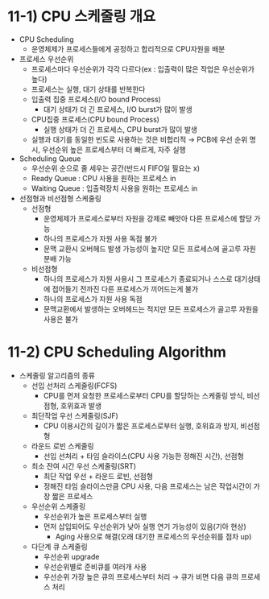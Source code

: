 # 11-1) CPU 스케줄링 개요

- CPU Scheduling
    - 운영체제가 프로세스들에게 공정하고 합리적으로 CPU자원을 배분
- 프로세스 우선순위
    - 프로세스마다 우선순위가 각각 다르다(ex : 입출력이 많은 작업은 우선순위가 높다)
    - 프로세스는 실행, 대기 상태를 반복한다
    - 입출력 집중 프로세스(I/O bound Process)
        - 대기 상태가 더 긴 프로세스, I/O burst가 많이 발생
    - CPU집중 프로세스(CPU bound Process)
        - 실행 상태가 더 긴 프로세스, CPU burst가 많이 발생
    - 실행과 대기를 동일한 빈도로 사용하는 것은 비합리적 → PCB에 우선 순위 명시, 우선순위 높은 프로세스부터 더 빠르게, 자주 실행
- Scheduling Queue
    - 우선순위 순으로 줄 세우는 공간(반드시 FIFO일 필요는 x)
    - Ready Queue : CPU 사용을 원하는 프로세스 in
    - Waiting Queue : 입출력장치 사용을 원하는 프로세스 in
- 선점형과 비선점형 스케줄링
    - 선점형
        - 운영체제가 프로세스로부터 자원을 강제로 빼앗아 다른 프로세스에 할당 가능
        - 하나의 프로세스가 자원 사용 독점 불가
        - 문맥 교환시 오버헤드 발생 가능성이 높지만 모든 프로세스에 골고루 자원 분배 가능
    - 비선점형
        - 하나의 프로세스가 자원 사용시 그 프로세스가 종료되거나 스스로 대기상태에 접어들기 전까진 다른 프로세스가 끼어드는게 불가
        - 하나의 프로세스가 자원 사용 독점
        - 문맥교환에서 발생하는 오버헤드는 적지만 모든 프로세스가 골고루 자원을 사용은 불가

# 11-2) CPU Scheduling Algorithm

- 스케줄링 알고리즘의 종류
    - 선입 선처리 스케줄링(FCFS)
        - CPU를 먼저 요청한 프로세스로부터 CPU를 할당하는 스케줄링 방식, 비선점형, 호위효과 발생
    - 최단작업 우선 스케줄링(SJF)
        - CPU 이용시간의 길이가 짧은 프로세스로부터 실행, 호위효과 방지, 비선점형
    - 라운드 로빈 스케줄링
        - 선입 선처리 + 타임 슬라이스(CPU 사용 가능한 정해진 시간), 선점형
    - 최소 잔여 시간 우선 스케줄링(SRT)
        - 최단 작업 우선 + 라운드 로빈, 선점형
        - 정해진 타임 슬라이스만큼 CPU 사용, 다음 프로세스는 남은 작업시간이 가장 짧은 프로세스
    - 우선순위 스케줄링
        - 우선순위가 높은 프로세스부터 실행
        - 먼저 삽입되어도 우선순위가 낮아 실행 연기 가능성이 있음(기아 현상)
            - Aging 사용으로 해결(오래 대기한 프로세스의 우선순위를 점차 up)
    - 다단계 큐 스케줄링
        - 우선순위 upgrade
        - 우선순위별로 준비큐를 여러개 사용
        - 우선순위 가장 높은 큐의 프로세스부터 처리 → 큐가 비면 다음 큐의 프로세스 처리
